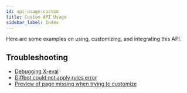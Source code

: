 ```yaml
---
id: api-usage-custom
title: Custom API Usage
sidebar_label: Index
---
```


Here are some examples on using, customizing, and integrating this API.

## Troubleshooting

- [Debugging X-eval](error-could-not-download-page#tips-on-debugging-x-eval-scripts)
- [Diffbot could not apply rules error](error-diffbot-could-not-apply-rules)
- [Preview of page missing when trying to customize](error-missing-preview)